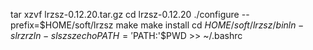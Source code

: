 tar xzvf lrzsz-0.12.20.tar.gz
cd lrzsz-0.12.20
./configure --prefix=$HOME/soft/lrzsz
make
make install
cd $HOME/soft/lrzsz/bin
ln -s lrz rz
ln -s lsz sz
echo PATH='$PATH:'$PWD >> ~/.bashrc
